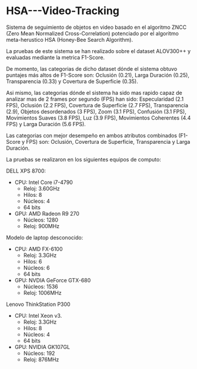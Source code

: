 # HSA---Video-Tracking

Sistema de seguimiento de objetos en video basado en el algoritmo ZNCC (Zero Mean Normalized Cross-Correlation) potenciado por el algoritmo meta-herustico HSA (Honey-Bee Search Algorithm).

La pruebas de este sistema se han realizado sobre el dataset ALOV300++ y evaluadas mediante la metrica F1-Score. 

De momento, las categorias de dicho dataset dónde el sistema obtuvo puntajes más altos de F1-Score son: Oclusión (0.21), Larga Duración (0.25), Transparencia (0.33) y Covertura de Superficie (0.35).

Asi mismo, las categorias dónde el sistema ha sido mas rapido capaz de analizar mas de 2 frames por segundo (FPS) han sido: Especularidad (2.1 FPS), Oclusión (2.2 FPS), Covertura de Superficie (2.7 FPS), Transparencia (2.9), Objetos desordenados (3 FPS), Zoom (3.1 FPS), Confusión (3.1 FPS), Movimientos Suaves (3.8 FPS), Luz (3.9 FPS), Movimientos Coherentes (4.4 FPS) y Larga Duración (5.6 FPS).

Las categorias con mejor desempeño en ambos atributos combinados (F1-Score y FPS) son: Oclusión, Covertura de Superficie, Transparencia y Larga Duración.

La pruebas se realizaron en los siguientes equipos de computo:

DELL XPS 8700:
- CPU: Intel Core i7-4790
  - Reloj: 3.60GHz
  - Hilos: 8
  - Núcleos: 4
  - 64 bits
- GPU: AMD Radeon R9 270
  - Núcleos: 1280
  - Reloj: 900MHz

Modelo de laptop desconocido:
- CPU: AMD FX-6100
  - Reloj: 3.3GHz
  - Hilos: 6
  - Núcleos: 6
  - 64 bits
- GPU: NVDIA GeForce GTX-680
  - Núcleos: 1536
  - Reloj: 1006MHz

Lenovo ThinkStation P300
- CPU: Intel Xeon v3.
  - Reloj: 3.3GHz
  - Hilos: 8
  - Núcleos: 4
  - 64 bits
- GPU: NVIDIA GK107GL
  - Núcleos: 192
  - Reloj: 876MHz
